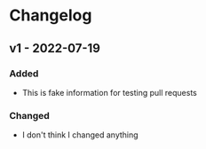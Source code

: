 # Changelog

## v1 - 2022-07-19

### Added

- This is fake information for testing pull requests

### Changed

- I don't think I changed anything
